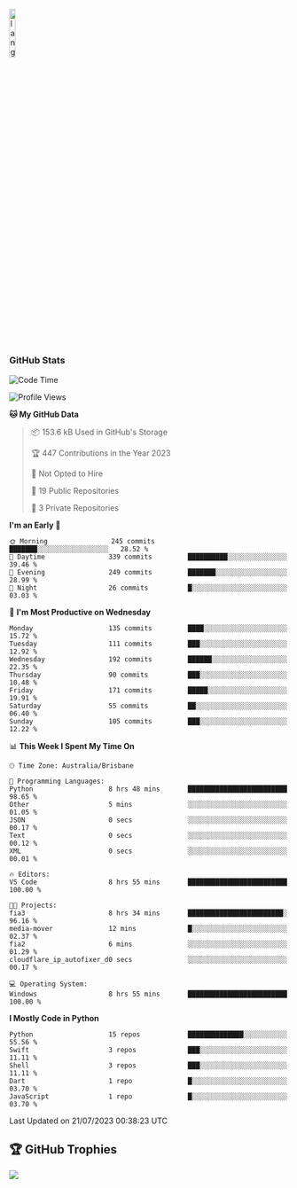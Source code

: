 <p align="left"><img width=15%" src="https://github.com/alansmathew/alansmathew/raw/master/lang.gif" alt="lang image here" /></p>

# <h3 align="left">GitHub Stats</h3>

<!--START_SECTION:waka-->
![Code Time](http://img.shields.io/badge/Code%20Time-300%20hrs%207%20mins-blue)

![Profile Views](http://img.shields.io/badge/Profile%20Views-0-blue)

**🐱 My GitHub Data** 

> 📦 153.6 kB Used in GitHub's Storage 
 > 
> 🏆 447 Contributions in the Year 2023
 > 
> 🚫 Not Opted to Hire
 > 
> 📜 19 Public Repositories 
 > 
> 🔑 3 Private Repositories 
 > 
**I'm an Early 🐤** 

```text
🌞 Morning                245 commits         ███████░░░░░░░░░░░░░░░░░░   28.52 % 
🌆 Daytime                339 commits         ██████████░░░░░░░░░░░░░░░   39.46 % 
🌃 Evening                249 commits         ███████░░░░░░░░░░░░░░░░░░   28.99 % 
🌙 Night                  26 commits          █░░░░░░░░░░░░░░░░░░░░░░░░   03.03 % 
```
📅 **I'm Most Productive on Wednesday** 

```text
Monday                   135 commits         ████░░░░░░░░░░░░░░░░░░░░░   15.72 % 
Tuesday                  111 commits         ███░░░░░░░░░░░░░░░░░░░░░░   12.92 % 
Wednesday                192 commits         ██████░░░░░░░░░░░░░░░░░░░   22.35 % 
Thursday                 90 commits          ███░░░░░░░░░░░░░░░░░░░░░░   10.48 % 
Friday                   171 commits         █████░░░░░░░░░░░░░░░░░░░░   19.91 % 
Saturday                 55 commits          ██░░░░░░░░░░░░░░░░░░░░░░░   06.40 % 
Sunday                   105 commits         ███░░░░░░░░░░░░░░░░░░░░░░   12.22 % 
```


📊 **This Week I Spent My Time On** 

```text
🕑︎ Time Zone: Australia/Brisbane

💬 Programming Languages: 
Python                   8 hrs 48 mins       █████████████████████████   98.65 % 
Other                    5 mins              ░░░░░░░░░░░░░░░░░░░░░░░░░   01.05 % 
JSON                     0 secs              ░░░░░░░░░░░░░░░░░░░░░░░░░   00.17 % 
Text                     0 secs              ░░░░░░░░░░░░░░░░░░░░░░░░░   00.12 % 
XML                      0 secs              ░░░░░░░░░░░░░░░░░░░░░░░░░   00.01 % 

🔥 Editors: 
VS Code                  8 hrs 55 mins       █████████████████████████   100.00 % 

🐱‍💻 Projects: 
fia3                     8 hrs 34 mins       ████████████████████████░   96.16 % 
media-mover              12 mins             █░░░░░░░░░░░░░░░░░░░░░░░░   02.37 % 
fia2                     6 mins              ░░░░░░░░░░░░░░░░░░░░░░░░░   01.29 % 
cloudflare_ip_autofixer_d0 secs              ░░░░░░░░░░░░░░░░░░░░░░░░░   00.17 % 

💻 Operating System: 
Windows                  8 hrs 55 mins       █████████████████████████   100.00 % 
```

**I Mostly Code in Python** 

```text
Python                   15 repos            ██████████████░░░░░░░░░░░   55.56 % 
Swift                    3 repos             ███░░░░░░░░░░░░░░░░░░░░░░   11.11 % 
Shell                    3 repos             ███░░░░░░░░░░░░░░░░░░░░░░   11.11 % 
Dart                     1 repo              █░░░░░░░░░░░░░░░░░░░░░░░░   03.70 % 
JavaScript               1 repo              █░░░░░░░░░░░░░░░░░░░░░░░░   03.70 % 
```




 Last Updated on 21/07/2023 00:38:23 UTC
<!--END_SECTION:waka-->

## 🏆 GitHub Trophies

![](https://github-profile-trophy.vercel.app/?username=samh06&theme=discord&no-frame=true&no-bg=false&margin-w=4)
